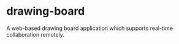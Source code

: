 # drawing-board
A web-based drawing board application which supports real-time collaboration remotely.
